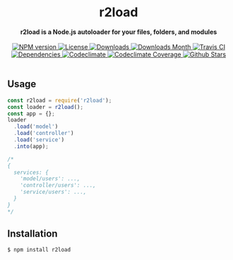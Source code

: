 <h1 align="center">r2load</h1>

<div align="center">
  <strong>r2load is a Node.js autoloader for your files, folders, and modules</strong>
</div>

<br />

<div align="center">
  <!-- NPM version -->
  <a href="https://npmjs.org/package/r2load" target="_blank">
    <img src="https://img.shields.io/npm/v/r2load.svg" alt="NPM version" />
  </a>
  <!-- License -->
  <a href="https://npmjs.org/package/r2load" target="_blank">
    <img src="https://img.shields.io/npm/l/r2load.svg" alt="License" />
  </a>
  <!-- Downloads -->
  <a href="https://npmjs.org/package/r2load" target="_blank">
    <img src="https://img.shields.io/npm/dt/r2load.svg" alt="Downloads" />
  </a>
  <!-- Downloads Month -->
  <a href="https://npmjs.org/package/r2load" target="_blank">
    <img src="https://img.shields.io/npm/dm/r2load.svg" alt="Downloads Month" />
  </a>
  <!-- Travis CI -->
  <a href="https://travis-ci.org/r2js/r2load" target="_blank">
    <img src="https://img.shields.io/travis/r2js/r2load.svg" alt="Travis CI" />
  </a>
  <!-- Dependencies -->
  <a href="https://david-dm.org/r2js/r2load" target="_blank">
    <img src="https://img.shields.io/david/r2js/r2load.svg" alt="Dependencies" />
  </a>
  <!-- Codeclimate -->
  <a href="https://codeclimate.com/github/r2js/r2load" target="_blank">
    <img src="https://img.shields.io/codeclimate/github/r2js/r2load.svg" alt="Codeclimate" />
  </a>
  <!-- Codeclimate Coverage -->
  <a href="https://codeclimate.com/github/r2js/r2load" target="_blank">
    <img src="https://img.shields.io/codeclimate/coverage/github/r2js/r2load.svg" alt="Codeclimate Coverage" />
  </a>
  <!-- Github Stars -->
  <a href="https://github.com/r2js/r2load" target="_blank">
    <img src="https://img.shields.io/github/stars/r2js/r2load.svg?label=%E2%98%85" alt="Github Stars" />
  </a>
</div>

<br />

## Usage

```js
const r2load = require('r2load');
const loader = r2load();
const app = {};
loader
  .load('model')
  .load('controller')
  .load('service')
  .into(app);

/*
{
  services: {
    'model/users': ...,
    'controller/users': ...,
    'service/users': ...,
  }
}
*/
```

## Installation

```bash
$ npm install r2load
```
